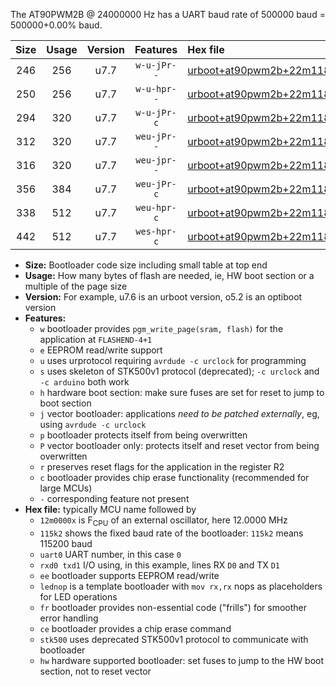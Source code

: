 The AT90PWM2B @ 24000000 Hz has a UART baud rate of 500000 baud = 500000+0.00% baud.

|Size|Usage|Version|Features|Hex file|
|:-:|:-:|:-:|:-:|:--|
|246|256|u7.7|`w-u-jPr--`|[urboot+at90pwm2b+22m1184x++460k8_uart0_rxd4_txd3_lednop.hex](https://raw.githubusercontent.com/stefanrueger/urboot.hex/main/mcus/at90pwm2b/external_oscillator/fcpu+22m1184_Hz/br++460k8_bps/urboot+at90pwm2b+22m1184x++460k8_uart0_rxd4_txd3_lednop.hex)|
|250|256|u7.7|`w-u-hpr--`|[urboot+at90pwm2b+22m1184x++460k8_uart0_rxd4_txd3_lednop_fr_hw.hex](https://raw.githubusercontent.com/stefanrueger/urboot.hex/main/mcus/at90pwm2b/external_oscillator/fcpu+22m1184_Hz/br++460k8_bps/urboot+at90pwm2b+22m1184x++460k8_uart0_rxd4_txd3_lednop_fr_hw.hex)|
|294|320|u7.7|`w-u-jPr-c`|[urboot+at90pwm2b+22m1184x++460k8_uart0_rxd4_txd3_lednop_fr_ce.hex](https://raw.githubusercontent.com/stefanrueger/urboot.hex/main/mcus/at90pwm2b/external_oscillator/fcpu+22m1184_Hz/br++460k8_bps/urboot+at90pwm2b+22m1184x++460k8_uart0_rxd4_txd3_lednop_fr_ce.hex)|
|312|320|u7.7|`weu-jPr--`|[urboot+at90pwm2b+22m1184x++460k8_uart0_rxd4_txd3_ee_lednop.hex](https://raw.githubusercontent.com/stefanrueger/urboot.hex/main/mcus/at90pwm2b/external_oscillator/fcpu+22m1184_Hz/br++460k8_bps/urboot+at90pwm2b+22m1184x++460k8_uart0_rxd4_txd3_ee_lednop.hex)|
|316|320|u7.7|`weu-jpr--`|[urboot+at90pwm2b+22m1184x++460k8_uart0_rxd4_txd3_ee_lednop_fr.hex](https://raw.githubusercontent.com/stefanrueger/urboot.hex/main/mcus/at90pwm2b/external_oscillator/fcpu+22m1184_Hz/br++460k8_bps/urboot+at90pwm2b+22m1184x++460k8_uart0_rxd4_txd3_ee_lednop_fr.hex)|
|356|384|u7.7|`weu-jPr-c`|[urboot+at90pwm2b+22m1184x++460k8_uart0_rxd4_txd3_ee_lednop_fr_ce.hex](https://raw.githubusercontent.com/stefanrueger/urboot.hex/main/mcus/at90pwm2b/external_oscillator/fcpu+22m1184_Hz/br++460k8_bps/urboot+at90pwm2b+22m1184x++460k8_uart0_rxd4_txd3_ee_lednop_fr_ce.hex)|
|338|512|u7.7|`weu-hpr-c`|[urboot+at90pwm2b+22m1184x++460k8_uart0_rxd4_txd3_ee_lednop_fr_ce_hw.hex](https://raw.githubusercontent.com/stefanrueger/urboot.hex/main/mcus/at90pwm2b/external_oscillator/fcpu+22m1184_Hz/br++460k8_bps/urboot+at90pwm2b+22m1184x++460k8_uart0_rxd4_txd3_ee_lednop_fr_ce_hw.hex)|
|442|512|u7.7|`wes-hpr-c`|[urboot+at90pwm2b+22m1184x++460k8_uart0_rxd4_txd3_ee_lednop_fr_ce_stk500_hw.hex](https://raw.githubusercontent.com/stefanrueger/urboot.hex/main/mcus/at90pwm2b/external_oscillator/fcpu+22m1184_Hz/br++460k8_bps/urboot+at90pwm2b+22m1184x++460k8_uart0_rxd4_txd3_ee_lednop_fr_ce_stk500_hw.hex)|

- **Size:** Bootloader code size including small table at top end
- **Usage:** How many bytes of flash are needed, ie, HW boot section or a multiple of the page size
- **Version:** For example, u7.6 is an urboot version, o5.2 is an optiboot version
- **Features:**
  + `w` bootloader provides `pgm_write_page(sram, flash)` for the application at `FLASHEND-4+1`
  + `e` EEPROM read/write support
  + `u` uses urprotocol requiring `avrdude -c urclock` for programming
  + `s` uses skeleton of STK500v1 protocol (deprecated); `-c urclock` and `-c arduino` both work
  + `h` hardware boot section: make sure fuses are set for reset to jump to boot section
  + `j` vector bootloader: applications *need to be patched externally*, eg, using `avrdude -c urclock`
  + `p` bootloader protects itself from being overwritten
  + `P` vector bootloader only: protects itself and reset vector from being overwritten
  + `r` preserves reset flags for the application in the register R2
  + `c` bootloader provides chip erase functionality (recommended for large MCUs)
  + `-` corresponding feature not present
- **Hex file:** typically MCU name followed by
  + `12m0000x` is F<sub>CPU</sub> of an external oscillator, here 12.0000 MHz
  + `115k2` shows the fixed baud rate of the bootloader: `115k2` means 115200 baud
  + `uart0` UART number, in this case `0`
  + `rxd0 txd1` I/O using, in this example, lines RX `D0` and TX `D1`
  + `ee` bootloader supports EEPROM read/write
  + `lednop` is a template bootloader with `mov rx,rx` nops as placeholders for LED operations
  + `fr` bootloader provides non-essential code ("frills") for smoother error handling
  + `ce` bootloader provides a chip erase command
  + `stk500` uses deprecated STK500v1 protocol to communicate with bootloader
  + `hw` hardware supported bootloader: set fuses to jump to the HW boot section, not to reset vector
